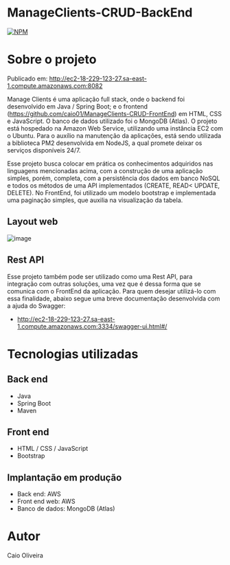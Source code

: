 # ManageClients-CRUD-BackEnd
[![NPM](https://img.shields.io/npm/l/react)](https://github.com/caio01/ManageClients-CRUD-BackEnd/blob/main/LICENSE) 

# Sobre o projeto

Publicado em: http://ec2-18-229-123-27.sa-east-1.compute.amazonaws.com:8082

Manage Clients é uma aplicação full stack, onde o backend foi desenvolvido em Java / Spring Boot; e o frontend (https://github.com/caio01/ManageClients-CRUD-FrontEnd) em HTML, CSS e JavaScript. O banco de dados utilizado foi o MongoDB (Atlas). O projeto está hospedado na Amazon Web Service, utilizando uma instância EC2 com o Ubuntu. Para o auxílio na manutenção da aplicações, está sendo utilizada a biblioteca PM2 desenvolvida em NodeJS, a qual promete deixar os serviços disponíveis 24/7.

Esse projeto busca colocar em prática os conhecimentos adquiridos nas linguagens mencionadas acima, com a construção de uma aplicação simples, porém, completa, com a persistência dos dados em banco NoSQL e todos os métodos de uma API implementados (CREATE, READ< UPDATE, DELETE). No FrontEnd, foi utilizado um modelo bootstrap e implementada uma paginação simples, que auxilia na visualização da tabela.

## Layout web
![image](https://user-images.githubusercontent.com/49879702/207204540-74030f02-4e82-41cb-bd0c-e51bcb622b75.png)

## Rest API
Esse projeto também pode ser utilizado como uma Rest API, para integração com outras soluções, uma vez que é dessa forma que se comunica com o FrontEnd da aplicação.
Para quem desejar utilizá-lo com essa finalidade, abaixo segue uma breve documentação desenvolvida com a ajuda do Swagger:

- http://ec2-18-229-123-27.sa-east-1.compute.amazonaws.com:3334/swagger-ui.html#/


# Tecnologias utilizadas
## Back end
- Java
- Spring Boot
- Maven
## Front end
- HTML / CSS / JavaScript
- Bootstrap
## Implantação em produção
- Back end: AWS
- Front end web: AWS
- Banco de dados: MongoDB (Atlas)

# Autor

Caio Oliveira
